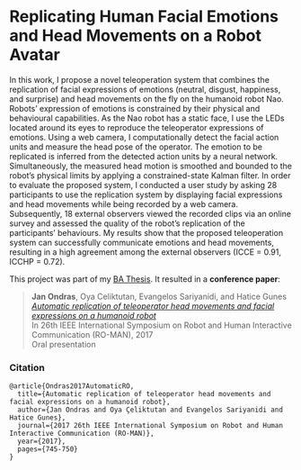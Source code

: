 # Replicating Human Facial Emotions and Head Movements on a Robot Avatar

In this work, I propose a novel teleoperation system that combines the
replication of facial expressions of emotions (neutral, disgust, happiness, and surprise) and head movements on the fly on
the humanoid robot Nao. Robots’ expression of emotions is constrained by their physical and behavioural capabilities. As
the Nao robot has a static face, I use the LEDs located
around its eyes to reproduce the teleoperator expressions of
emotions. Using a web camera, I computationally detect
the facial action units and measure the head pose of the
operator. The emotion to be replicated is inferred from the
detected action units by a neural network. Simultaneously,
the measured head motion is smoothed and bounded to the
robot’s physical limits by applying a constrained-state Kalman
filter. In order to evaluate the proposed system, I conducted
a user study by asking 28 participants to use the replication
system by displaying facial expressions and head movements
while being recorded by a web camera. Subsequently, 18
external observers viewed the recorded clips via an online
survey and assessed the quality of the robot’s replication of the
participants’ behaviours. My results show that the proposed
teleoperation system can successfully communicate emotions
and head movements, resulting in a high agreement among
the external observers (ICCE = 0.91, ICCHP = 0.72).

This project was part of my [BA Thesis](https://github.com/jancio/Replicating-Emotions-and-Head-Movements/blob/master/Thesis/JanOndras_BA_Thesis_2017.pdf). It resulted in a **conference paper**:

> **Jan Ondras**, Oya Celiktutan, Evangelos Sariyanidi, and Hatice Gunes<br>
> [*Automatic replication of teleoperator head movements and facial expressions on a humanoid robot*](https://ieeexplore.ieee.org/abstract/document/8172386) <br>
> In 26th IEEE International Symposium on Robot and Human Interactive Communication (RO-MAN), 2017<br>
> Oral presentation

### Citation

	@article{Ondras2017AutomaticRO,
	  title={Automatic replication of teleoperator head movements and facial expressions on a humanoid robot},
	  author={Jan Ondras and Oya Çeliktutan and Evangelos Sariyanidi and Hatice Gunes},
	  journal={2017 26th IEEE International Symposium on Robot and Human Interactive Communication (RO-MAN)},
	  year={2017},
	  pages={745-750}
	}
